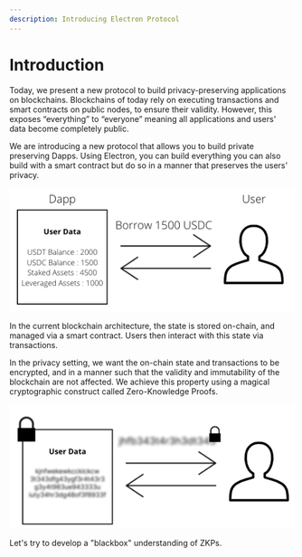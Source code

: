 ```yaml
---
description: Introducing Electron Protocol
---
```


# Introduction

Today, we present a new protocol to build privacy-preserving applications on blockchains. Blockchains of today rely on executing transactions and smart contracts on public nodes, to ensure their validity. However, this exposes “everything” to “everyone” meaning all applications and users' data become completely public.

We are introducing a new protocol that allows you to build private preserving Dapps. Using Electron, you can build everything you can also build with a smart contract but do so in a manner that preserves the users' privacy.

![](../.gitbook/assets/image.png)

In the current blockchain architecture, the state is stored on-chain, and managed via a smart contract. Users then interact with this state via transactions.

In the privacy setting, we want the on-chain state and transactions to be encrypted, and in a manner such that the validity and immutability of the blockchain are not affected. We achieve this property using a magical cryptographic construct called Zero-Knowledge Proofs.

![](<../.gitbook/assets/image (1).png>)

Let's try to develop a "blackbox" understanding of ZKPs.
